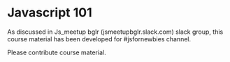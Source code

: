 # Javascript 101

As discussed in Js_meetup bglr (jsmeetupbglr.slack.com) slack group, this course material has been developed for #jsfornewbies channel. 

Please contribute course material.